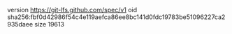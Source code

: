 version https://git-lfs.github.com/spec/v1
oid sha256:fbf0d42986f54c4e119aefca86ee8bc141d0fdc19783be51096227ca2935daee
size 19613
